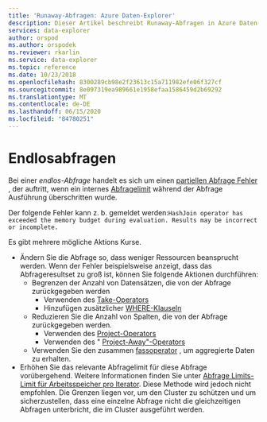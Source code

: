 ```yaml
---
title: 'Runaway-Abfragen: Azure Daten-Explorer'
description: Dieser Artikel beschreibt Runaway-Abfragen in Azure Daten-Explorer.
services: data-explorer
author: orspod
ms.author: orspodek
ms.reviewer: rkarlin
ms.service: data-explorer
ms.topic: reference
ms.date: 10/23/2018
ms.openlocfilehash: 8300289cb98e2f23613c15a711982efe06f327cf
ms.sourcegitcommit: 8e097319ea989661e1958efaa1586459d2b69292
ms.translationtype: MT
ms.contentlocale: de-DE
ms.lasthandoff: 06/15/2020
ms.locfileid: "84780251"
---
```

# <a name="runaway-queries"></a>Endlosabfragen

Bei einer *endlos-Abfrage* handelt es sich um einen [partiellen Abfrage Fehler](partialqueryfailures.md) , der auftritt, wenn ein internes [Abfragelimit](querylimits.md) während der Abfrage Ausführung überschritten wurde. 

Der folgende Fehler kann z. b. gemeldet werden:`HashJoin operator has exceeded the memory budget during evaluation. Results may be incorrect or incomplete.`

Es gibt mehrere mögliche Aktions Kurse.
* Ändern Sie die Abfrage so, dass weniger Ressourcen beansprucht werden. Wenn der Fehler beispielsweise anzeigt, dass das Abfrageresultset zu groß ist, können Sie folgende Aktionen durchführen:
  * Begrenzen der Anzahl von Datensätzen, die von der Abfrage zurückgegeben werden
     * Verwenden des [Take-Operators](../query/takeoperator.md)
     * Hinzufügen zusätzlicher [WHERE-Klauseln](../query/whereoperator.md)
  * Reduzieren Sie die Anzahl von Spalten, die von der Abfrage zurückgegeben werden. 
     * Verwenden des [Project-Operators](../query/projectoperator.md)
     * Verwenden des " [Project-Away"-Operators](../query/projectawayoperator.md)
  * Verwenden Sie den zusammen [fassoperator](../query/summarizeoperator.md) , um aggregierte Daten zu erhalten.
* Erhöhen Sie das relevante Abfragelimit für diese Abfrage vorübergehend. Weitere Informationen finden Sie unter [Abfrage Limits-Limit für Arbeitsspeicher pro Iterator](querylimits.md). Diese Methode wird jedoch nicht empfohlen. Die Grenzen liegen vor, um den Cluster zu schützen und um sicherzustellen, dass eine einzelne Abfrage nicht die gleichzeitigen Abfragen unterbricht, die im Cluster ausgeführt werden.
